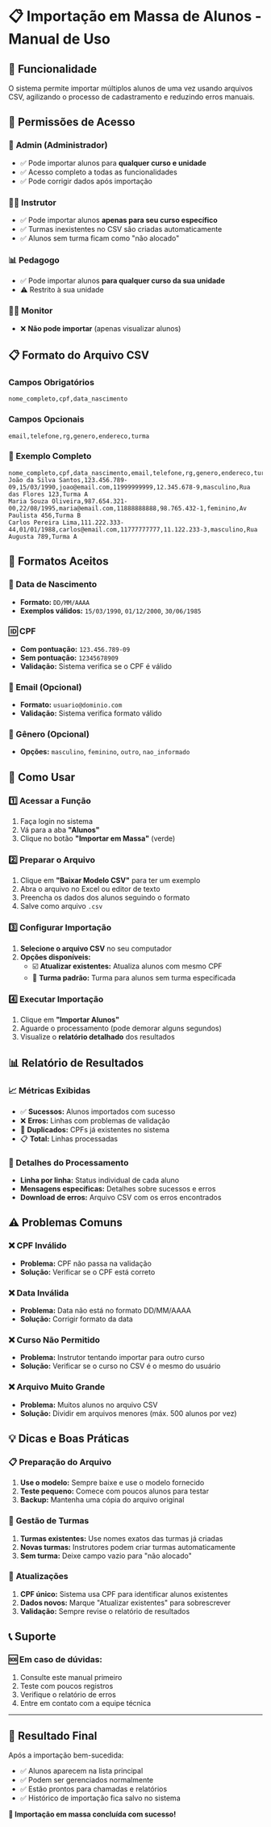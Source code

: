 # 📋 Importação em Massa de Alunos - Manual de Uso

## 🎯 Funcionalidade

O sistema permite importar múltiplos alunos de uma vez usando arquivos CSV, agilizando o processo de cadastramento e reduzindo erros manuais.

## 👥 Permissões de Acesso

### 🔧 **Admin (Administrador)**

- ✅ Pode importar alunos para **qualquer curso e unidade**
- ✅ Acesso completo a todas as funcionalidades
- ✅ Pode corrigir dados após importação

### 👨‍🏫 **Instrutor**

- ✅ Pode importar alunos **apenas para seu curso específico**
- ✅ Turmas inexistentes no CSV são criadas automaticamente
- ✅ Alunos sem turma ficam como "não alocado"

### 📊 **Pedagogo**

- ✅ Pode importar alunos **para qualquer curso da sua unidade**
- ⚠️ Restrito à sua unidade

### 👩‍💻 **Monitor**

- ❌ **Não pode importar** (apenas visualizar alunos)

## 📋 Formato do Arquivo CSV

### Campos Obrigatórios

```csv
nome_completo,cpf,data_nascimento
```

### Campos Opcionais

```csv
email,telefone,rg,genero,endereco,turma
```

### 📄 Exemplo Completo

```csv
nome_completo,cpf,data_nascimento,email,telefone,rg,genero,endereco,turma
João da Silva Santos,123.456.789-09,15/03/1990,joao@email.com,11999999999,12.345.678-9,masculino,Rua das Flores 123,Turma A
Maria Souza Oliveira,987.654.321-00,22/08/1995,maria@email.com,11888888888,98.765.432-1,feminino,Av Paulista 456,Turma B
Carlos Pereira Lima,111.222.333-44,01/01/1988,carlos@email.com,11777777777,11.122.233-3,masculino,Rua Augusta 789,Turma A
```

## 🎯 Formatos Aceitos

### 📅 Data de Nascimento

- **Formato:** `DD/MM/AAAA`
- **Exemplos válidos:** `15/03/1990`, `01/12/2000`, `30/06/1985`

### 🆔 CPF

- **Com pontuação:** `123.456.789-09`
- **Sem pontuação:** `12345678909`
- **Validação:** Sistema verifica se o CPF é válido

### 📧 Email (Opcional)

- **Formato:** `usuario@dominio.com`
- **Validação:** Sistema verifica formato válido

### 👤 Gênero (Opcional)

- **Opções:** `masculino`, `feminino`, `outro`, `nao_informado`

## 🚀 Como Usar

### 1️⃣ **Acessar a Função**

1. Faça login no sistema
2. Vá para a aba **"Alunos"**
3. Clique no botão **"Importar em Massa"** (verde)

### 2️⃣ **Preparar o Arquivo**

1. Clique em **"Baixar Modelo CSV"** para ter um exemplo
2. Abra o arquivo no Excel ou editor de texto
3. Preencha os dados dos alunos seguindo o formato
4. Salve como arquivo `.csv`

### 3️⃣ **Configurar Importação**

1. **Selecione o arquivo CSV** no seu computador
2. **Opções disponíveis:**
   - ☑️ **Atualizar existentes:** Atualiza alunos com mesmo CPF
   - 🎯 **Turma padrão:** Turma para alunos sem turma especificada

### 4️⃣ **Executar Importação**

1. Clique em **"Importar Alunos"**
2. Aguarde o processamento (pode demorar alguns segundos)
3. Visualize o **relatório detalhado** dos resultados

## 📊 Relatório de Resultados

### 📈 Métricas Exibidas

- ✅ **Sucessos:** Alunos importados com sucesso
- ❌ **Erros:** Linhas com problemas de validação
- 🔄 **Duplicados:** CPFs já existentes no sistema
- 📋 **Total:** Linhas processadas

### 📝 Detalhes do Processamento

- **Linha por linha:** Status individual de cada aluno
- **Mensagens específicas:** Detalhes sobre sucessos e erros
- **Download de erros:** Arquivo CSV com os erros encontrados

## ⚠️ Problemas Comuns

### ❌ **CPF Inválido**

- **Problema:** CPF não passa na validação
- **Solução:** Verificar se o CPF está correto

### ❌ **Data Inválida**

- **Problema:** Data não está no formato DD/MM/AAAA
- **Solução:** Corrigir formato da data

### ❌ **Curso Não Permitido**

- **Problema:** Instrutor tentando importar para outro curso
- **Solução:** Verificar se o curso no CSV é o mesmo do usuário

### ❌ **Arquivo Muito Grande**

- **Problema:** Muitos alunos no arquivo CSV
- **Solução:** Dividir em arquivos menores (máx. 500 alunos por vez)

## 💡 Dicas e Boas Práticas

### 📋 **Preparação do Arquivo**

1. **Use o modelo:** Sempre baixe e use o modelo fornecido
2. **Teste pequeno:** Comece com poucos alunos para testar
3. **Backup:** Mantenha uma cópia do arquivo original

### 🎯 **Gestão de Turmas**

1. **Turmas existentes:** Use nomes exatos das turmas já criadas
2. **Novas turmas:** Instrutores podem criar turmas automaticamente
3. **Sem turma:** Deixe campo vazio para "não alocado"

### 🔄 **Atualizações**

1. **CPF único:** Sistema usa CPF para identificar alunos existentes
2. **Dados novos:** Marque "Atualizar existentes" para sobrescrever
3. **Validação:** Sempre revise o relatório de resultados

## 📞 Suporte

### 🆘 Em caso de dúvidas:

1. Consulte este manual primeiro
2. Teste com poucos registros
3. Verifique o relatório de erros
4. Entre em contato com a equipe técnica

---

## 🎉 Resultado Final

Após a importação bem-sucedida:

- ✅ Alunos aparecem na lista principal
- ✅ Podem ser gerenciados normalmente
- ✅ Estão prontos para chamadas e relatórios
- ✅ Histórico de importação fica salvo no sistema

**💪 Importação em massa concluída com sucesso!**
